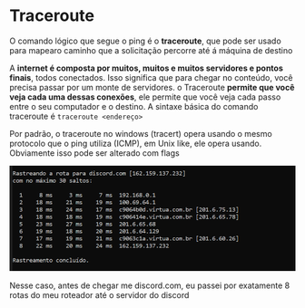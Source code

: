 # Traceroute
O comando lógico que segue o ping é o **traceroute**, que pode ser usado para mapearo caminho que a solicitação percorre até á máquina de destino

A **internet é composta por muitos, muitos e muitos servidores e pontos finais**, todos conectados. Isso significa que para chegar no conteúdo, você precisa passar por um monte de servidores. o Traceroute **permite que você veja cada uma dessas conexões**, ele permite que você veja cada passo entre o seu computador e o destino. A sintaxe básica do comando traceroute é `traceroute <endereço>`

Por padrão, o traceroute no windows (tracert) opera usando o mesmo protocolo que o ping utiliza (ICMP), em Unix like, ele opera usando. Obviamente isso pode ser alterado com flags

![traceroute](/content/traceroute.png)

Nesse caso, antes de chegar me discord.com, eu passei por exatamente 8 rotas do meu roteador até o servidor do discord